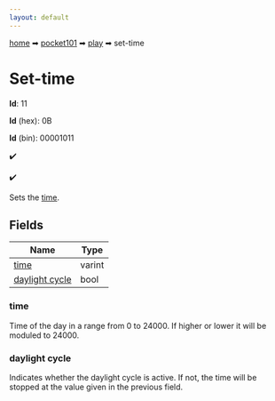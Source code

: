 ```yaml
---
layout: default
---
```


[home](/) ➡ [pocket101](/protocol/pocket101) ➡ [play](/protocol/pocket101/play) ➡ set-time

# Set-time

**Id**: 11

**Id** (hex): 0B

**Id** (bin): 00001011

✔️

✔️

Sets the [time](http://minecraft.gamepedia.com/Day-night_cycle).

## Fields

Name | Type
---|---
[time](#time) | varint
[daylight cycle](#daylight-cycle) | bool

### time

Time of the day in a range from 0 to 24000. If higher or lower it will be moduled to 24000.

### daylight cycle

Indicates whether the daylight cycle is active. If not, the time will be stopped at the value given in the previous field.


